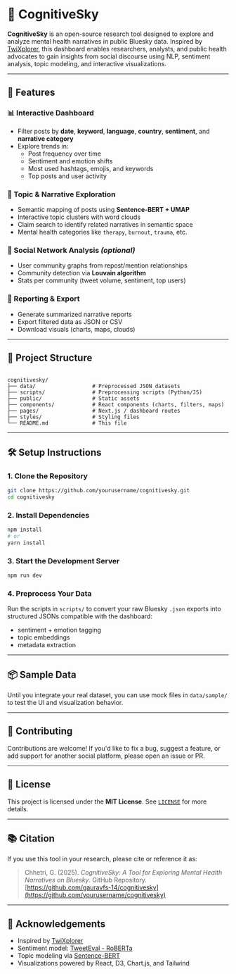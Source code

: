 # 🧠 CognitiveSky

**CognitiveSky** is an open-source research tool designed to explore and analyze mental health narratives in public Bluesky data. Inspired by [TwiXplorer](https://github.com/smash-edin/twixplorer), this dashboard enables researchers, analysts, and public health advocates to gain insights from social discourse using NLP, sentiment analysis, topic modeling, and interactive visualizations.

---

## 🚀 Features

### 📊 Interactive Dashboard

- Filter posts by **date**, **keyword**, **language**, **country**, **sentiment**, and **narrative category**
- Explore trends in:
  - Post frequency over time
  - Sentiment and emotion shifts
  - Most used hashtags, emojis, and keywords
  - Top posts and user activity

### 🧠 Topic & Narrative Exploration

- Semantic mapping of posts using **Sentence-BERT + UMAP**
- Interactive topic clusters with word clouds
- Claim search to identify related narratives in semantic space
- Mental health categories like `therapy`, `burnout`, `trauma`, etc.

### 👥 Social Network Analysis _(optional)_

- User community graphs from repost/mention relationships
- Community detection via **Louvain algorithm**
- Stats per community (tweet volume, sentiment, top users)

### 📄 Reporting & Export

- Generate summarized narrative reports
- Export filtered data as JSON or CSV
- Download visuals (charts, maps, clouds)

---

## 🧱 Project Structure

```

cognitivesky/
├── data/                  # Preprocessed JSON datasets
├── scripts/               # Preprocessing scripts (Python/JS)
├── public/                # Static assets
├── components/            # React components (charts, filters, maps)
├── pages/                 # Next.js / dashboard routes
├── styles/                # Styling files
└── README.md              # This file

```

---

## 🛠️ Setup Instructions

### 1. Clone the Repository

```bash
git clone https://github.com/yourusername/cognitivesky.git
cd cognitivesky
```

### 2. Install Dependencies

```bash
npm install
# or
yarn install
```

### 3. Start the Development Server

```bash
npm run dev
```

### 4. Preprocess Your Data

Run the scripts in `scripts/` to convert your raw Bluesky `.json` exports into structured JSONs compatible with the dashboard:

- sentiment + emotion tagging
- topic embeddings
- metadata extraction

---

## 📦 Sample Data

Until you integrate your real dataset, you can use mock files in `data/sample/` to test the UI and visualization behavior.

---

## 🤝 Contributing

Contributions are welcome! If you'd like to fix a bug, suggest a feature, or add support for another social platform, please open an issue or PR.

---

## 📄 License

This project is licensed under the **MIT License**. See [`LICENSE`](./LICENSE) for more details.

---

## 📚 Citation

If you use this tool in your research, please cite or reference it as:

> Chhetri, G. (2025). _CognitiveSky: A Tool for Exploring Mental Health Narratives on Bluesky_. GitHub Repository. [https://github.com/gauravfs-14/cognitivesky](https://github.com/yourusername/cognitivesky)

---

## 🙌 Acknowledgements

- Inspired by [TwiXplorer](https://github.com/smash-edin/twixplorer)
- Sentiment model: [TweetEval - RoBERTa](https://huggingface.co/cardiffnlp/twitter-roberta-base-sentiment)
- Topic modeling via [Sentence-BERT](https://www.sbert.net/)
- Visualizations powered by React, D3, Chart.js, and Tailwind
